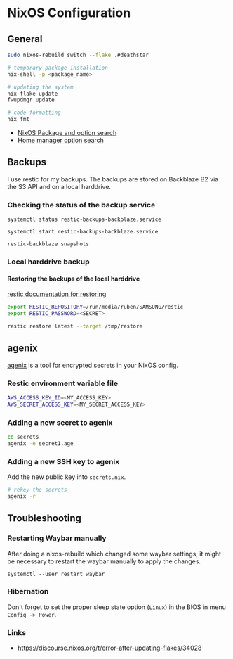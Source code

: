 # NixOS Configuration

## General

```bash
sudo nixos-rebuild switch --flake .#deathstar

# temporary package installation
nix-shell -p <package_name>

# updating the system
nix flake update
fwupdmgr update

# code formatting
nix fmt
```

- [NixOS Package and option search](https://search.nixos.org)
- [Home manager option search](https://home-manager-options.extranix.com)

## Backups
I use restic for my backups. The backups are stored on Backblaze B2 via the S3 API and on a local harddrive.

### Checking the status of the backup service
`systemctl status restic-backups-backblaze.service`

`systemctl start restic-backups-backblaze.service`

`restic-backblaze snapshots`

### Local harddrive backup
#### Restoring the backups of the local harddrive
[restic documentation for restoring](https://restic.readthedocs.io/en/latest/050_restore.html)
``` bash
export RESTIC_REPOSITORY=/run/media/ruben/SAMSUNG/restic
export RESTIC_PASSWORD=<SECRET>

restic restore latest --target /tmp/restore 
```

## agenix

[agenix](https://github.com/ryantm/agenix) is a tool for encrypted secrets in your NixOS config.

### Restic environment variable file

``` bash
AWS_ACCESS_KEY_ID=<MY_ACCESS_KEY>
AWS_SECRET_ACCESS_KEY=<MY_SECRET_ACCESS_KEY>
```

### Adding a new secret to agenix

``` bash
cd secrets
agenix -e secret1.age
```

### Adding a new SSH key to agenix
Add the new public key into `secrets.nix`.

``` bash
# rekey the secrets
agenix -r
```

## Troubleshooting

### Restarting Waybar manually
After doing a nixos-rebuild which changed some waybar settings, it might be
necessary to restart the waybar manually to apply the changes.

`systemctl --user restart waybar`

### Hibernation
Don't forget to set the proper sleep state option (`Linux`) in the BIOS in menu `Config -> Power`.

### Links
- https://discourse.nixos.org/t/error-after-updating-flakes/34028

